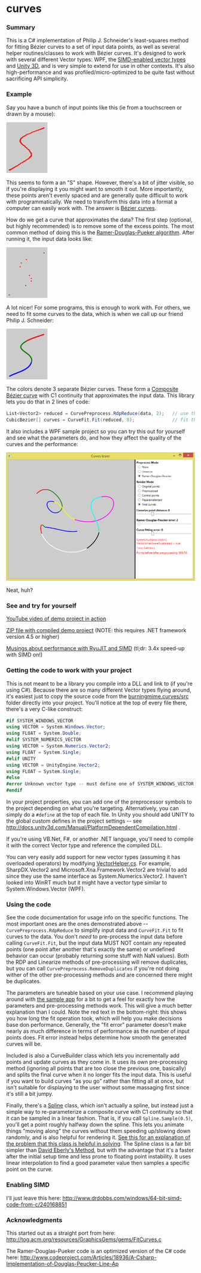 # curves

### Summary

This is a C# implementation of Philip J. Schneider's least-squares method for fitting Bézier  curves to a set of input data points, as well as several helper routines/classes to work with Bézier  curves.
It's designed to work with several different Vector types: WPF, the [SIMD-enabled vector types](http://www.nuget.org/packages/System.Numerics.Vectors) and [Unity 3D](http://unity3d.com/), and is
very simple to extend for use in other contexts. It's also high-performance and was profiled/micro-optimized to be quite fast without sacrificing API simplicity.

### Example

Say you have a bunch of input points like this (ie from a touchscreen or drawn by a mouse):

![readme-example-original.png](/images/readme-example-original.png?raw=true)

This seems to form a an "S" shape. However, there's a bit of jitter visible, so if you're displaying it you might want to smooth it out.
More importantly, these points aren't evenly spaced and are generally quite difficult to work with programmatically. We need to transform this
data into a format a computer can easily work with. The answer is [Bézier  curves](http://en.wikipedia.org/wiki/B%C3%A9zier_curve).

How do we get a curve that approximates the data? The first step (optional, but highly recommended) is to remove some of the excess points. The most common method of doing this 
is the [Ramer-Douglas-Pueker algorithm](http://en.wikipedia.org/wiki/Ramer%E2%80%93Douglas%E2%80%93Peucker_algorithm). After running it, the input data looks like:

![readme-example-rdp.png](/images/readme-example-rdp.png?raw=true)

A lot nicer! For some programs, this is enough to work with. For others, we need to fit some curves to the data, which is when we call up our friend Philip J. Schneider:

![readme-example-fit.png](/images/readme-example-fit.png?raw=true)

The colors denote 3 separate Bézier curves. These form a [Composite Bézier curve](http://en.wikipedia.org/wiki/Composite_B%C3%A9zier_curve) with C1 continuity that approximates the input data.
This library lets you do that in 2 lines of code:

```C#
List<Vector2> reduced = CurvePreprocess.RdpReduce(data, 2);   // use the Ramer-Douglas-Pueker algorithm to remove unnecessary points
CubicBezier[] curves = CurveFit.Fit(reduced, 8);              // fit the curves to those points
```

It also includes a WPF sample project so you can try this out for yourself and see what the parameters do, and how they affect the quality of the curves and the performance:

![readme-screenshot.png](/images/readme-screenshot.png?raw=true)

Neat, huh?

### See and try for yourself

[YouTube video of demo project in action](https://www.youtube.com/watch?v=GxkMrytqM6M)

[ZIP file with compiled demo project](/curves-example-bin.zip?raw=true) (NOTE: this requires .NET framework version 4.5 or higher)

[Musings about performance with RyuJIT and SIMD](/RyuJITPerf.md) (tl;dr: 3.4x speed-up with SIMD on!)

### Getting the code to work with your project

This is not meant to be a library you compile into a DLL and link to (if you're using C#). Because there are so many different Vector types flying around, it's easiest just to copy the source code
from the [burningmime.curves/src](/burningmime.curves/src) folder directly into your project. You'll notice at the top of every file there, there's a very C-like construct:

```C#
#if SYSTEM_WINDOWS_VECTOR
using VECTOR = System.Windows.Vector;
using FLOAT = System.Double;
#elif SYSTEM_NUMERICS_VECTOR
using VECTOR = System.Numerics.Vector2;
using FLOAT = System.Single;
#elif UNITY
using VECTOR = UnityEngine.Vector2;
using FLOAT = System.Single;
#else
#error Unknown vector type -- must define one of SYSTEM_WINDOWS_VECTOR, SYSTEM_NUMERICS_VECTOR or UNITY
#endif
```

In your project properties, you can add one of the preprocessor symbols to the project depending on what you're targeting. Alternatively, you can simply do a `#define` at the top
of each file. In Unity you should add UNITY to the global custom defines in the project settings -- see http://docs.unity3d.com/Manual/PlatformDependentCompilation.html .

If you're using VB.Net, F#, or another .NET language, you'll need to compile it with the correct Vector type and reference the compiled DLL.

You can very easily add support for new vector types (assuming it has overloaded operators) by modifying [VectorHelper.cs](/burningmime.curves/src/VectorHelper.cs). For example, SharpDX.Vector2 and
Microsoft.Xna.Framework.Vector2 are trivial to add since they use the same interface as System.Numerics.Vector2. I haven't looked into WinRT much 
but it might have a vector type similar to System.Windows.Vector (WPF).

### Using the code

See the code documentation for usage info on the specific functions. The most important ones are the ones demonstrated above -- `CurvePreprocess.RdpReduce` to simplify input
data and `CurveFit.Fit` to fit curves to the data. You don't *need* to pre-process the input data before calling `CurveFit.Fit`, but the input data MUST NOT contain any repeated
points (one point after another that's exactly the same) or undefined behavior can occur (probably returning some stuff with NaN values). Both the RDP and Linearize methods of pre-processing
will remove duplicates, but you can call `CurvePreprocess.RemoveDuplicates` if you're not doing wither of the other pre-processing methods and are concerned there might be duplicates.

The parameters are tuneable based on your use case. I recommend playing around with [the sample app](/curves-example-bin.zip?raw=true) for a bit to get a feel for exactly 
how the parameters and pre-processing methods work. This will give a much better explanation than I could. Note the red text in the bottom-right: this shows you how long the
fit operation took, which will help you make decisions base don performance. Generally, the "fit error" parameter doesn't make nearly as much difference in terms of performance as
the number of input points does. Fit error instead helps determine how smooth the generated curves will be.

Included is also a CurveBuilder class which lets you incrementally add points and update curves as they come in. It uses its own pre-processing method (ignoring all points that
are too close the previous one, basically) and splits the final curve when it no longer fits the input data. This is useful if you want to build curves "as you go" rather than fitting
all at once, but isn't suitable for displaying to the user without some massaging first since it's still a bit jumpy.

Finally, there's a [Spline](/burningmime.curves/src/Spline.cs) class, which isn't actually a spline, but instead just a simple way to re-parameterize a composite curve with C1 continuity so that it can be sampled in a linear
fashion. That is, if you call `Spline.Sample(0.5)`, you'll get a point roughly halfway down the spline. This lets you animate things "moving along" the curves without them speeding up/slowing
down randomly, and is also helpful for rendering it. [See this for an explanation of the problem that this class is helpful in solving](http://www.gamedev.net/topic/544864-bezier-curve-and-constant-speeds/).
The Spline class is a fair bit simpler than [David Eberly's Method](http://www.geometrictools.com/Documentation/MovingAlongCurveSpecifiedSpeed.pdf), but with the advantage that it's a faster after the
initial setup time and less prone to floating point instability. It uses linear interpolation to find a good parameter value then samples a specific point on the curve.

### Enabling SIMD

I'll just leave this here: http://www.drdobbs.com/windows/64-bit-simd-code-from-c/240168851

### Acknowledgments

This started out as a straight port from here: http://tog.acm.org/resources/GraphicsGems/gems/FitCurves.c

The Ramer-Douglas-Pueker code is an optimized version of the C# code here: http://www.codeproject.com/Articles/18936/A-Csharp-Implementation-of-Douglas-Peucker-Line-Ap